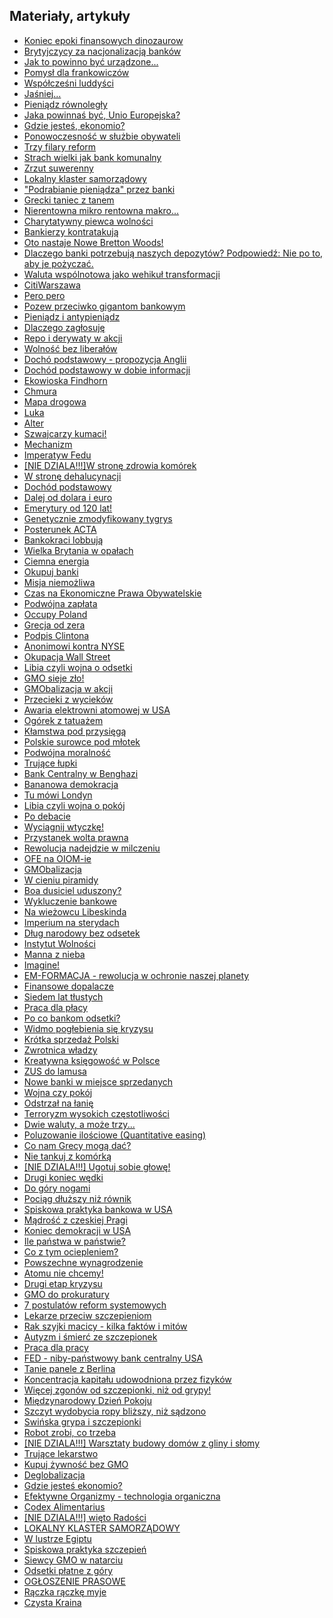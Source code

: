 
<div id='content'>
<h2>Materiały, artykuły</h2>
<ul>
	<li><a href='{{site.baseurl}}\articles\Koniec%20epoki%20finansowych%20dinozaurow.html'>Koniec epoki finansowych dinozaurow</a>
	<li><a href='{{site.baseurl}}\articles\Brytyjczycy%20za%20nacjonalizacj%C4%85%20bank%C3%B3w.html'>Brytyjczycy za nacjonalizacją banków</a>
	<li><a href='{{site.baseurl}}\articles\Jak%20to%20powinno%20by%C4%87%20urz%C4%85dzone....html'>Jak to powinno być urządzone...</a>
	<li><a href='{{site.baseurl}}\articles\Pomys%C5%82%20dla%20frankowicz%C3%B3w.html'>Pomysł dla frankowiczów</a>
	<li><a href='{{site.baseurl}}\articles\Wsp%C3%B3%C5%82cze%C5%9Bni%20luddy%C5%9Bci.html'>Współcześni luddyści</a>
	<li><a href='{{site.baseurl}}\articles\Ja%C5%9Bniej....html'>Jaśniej...</a>
	<li><a href='{{site.baseurl}}\articles\Pieni%C4%85dz%20r%C3%B3wnoleg%C5%82y.html'>Pieniądz równoległy</a>
	<li><a href='{{site.baseurl}}\articles\Jaka%20powinna%C5%9B%20by%C4%87%2C%20Unio%20Europejska%3F.html'>Jaka powinnaś być, Unio Europejska?</a>
	<li><a href='{{site.baseurl}}\articles\Gdzie%20jeste%C5%9B%2C%20ekonomio%3F.html'>Gdzie jesteś, ekonomio?</a>
	<li><a href='{{site.baseurl}}\articles\Ponowoczesno%C5%9B%C4%87%20w%20s%C5%82u%C5%BCbie%20obywateli.html'>Ponowoczesność w służbie obywateli</a>
	<li><a href='{{site.baseurl}}\articles\Trzy%20filary%20reform.html'>Trzy filary reform</a>
	<li><a href='{{site.baseurl}}\articles\Strach%20wielki%20jak%20bank%20komunalny.html'>Strach wielki jak bank komunalny</a>
	<li><a href='{{site.baseurl}}\articles\Zrzut%20suwerenny.html'>Zrzut suwerenny</a>
	<li><a href='{{site.baseurl}}\articles\Lokalny%20klaster%20samorz%C4%85dowy.html'>Lokalny klaster samorządowy</a>
	<li><a href='{{site.baseurl}}\articles\%22Podrabianie%20pieni%C4%85dza%22%20przez%20banki.html'>"Podrabianie pieniądza" przez banki</a>
	<li><a href='{{site.baseurl}}\articles\Grecki%20taniec%20z%20tanem.html'>Grecki taniec z tanem</a>
	<li><a href='{{site.baseurl}}\articles\Nierentowna%20mikro%20rentowna%20makro....html'>Nierentowna mikro rentowna makro...</a>
	<li><a href='{{site.baseurl}}\articles\Charytatywny%20piewca%20wolno%C5%9Bci.html'>Charytatywny piewca wolności</a>
	<li><a href='{{site.baseurl}}\articles\Bankierzy%20kontratakuj%C4%85.html'>Bankierzy kontratakują</a>
	<li><a href='{{site.baseurl}}\articles\Oto%20nastaje%20Nowe%20Bretton%20Woods%21.html'>Oto nastaje Nowe Bretton Woods!</a>
	<li><a href='{{site.baseurl}}\articles\Dlaczego%20banki%20potrzebuj%C4%85%20naszych%20depozyt%C3%B3w%3F%20Podpowied%C5%BA%3A%20Nie%20po%20to%2C%20aby%20je%20po%C5%BCycza%C4%87..html'>Dlaczego banki potrzebują naszych depozytów? Podpowiedź: Nie po to, aby je pożyczać.</a>
	<li><a href='{{site.baseurl}}\articles\Waluta%20wsp%C3%B3lnotowa%20jako%20wehiku%C5%82%20transformacji.html'>Waluta wspólnotowa jako wehikuł transformacji</a>
	<li><a href='{{site.baseurl}}\articles\CitiWarszawa.html'>CitiWarszawa</a>
	<li><a href='{{site.baseurl}}\articles\Pero%20pero.html'>Pero pero</a>
	<li><a href='{{site.baseurl}}\articles\Pozew%20przeciwko%20gigantom%20bankowym.html'>Pozew przeciwko gigantom bankowym</a>
	<li><a href='{{site.baseurl}}\articles\Pieni%C4%85dz%20i%20antypieni%C4%85dz.html'>Pieniądz i antypieniądz</a>
	<li><a href='{{site.baseurl}}\articles\Dlaczego%20zag%C5%82osuj%C4%99.html'>Dlaczego zagłosuję</a>
	<li><a href='{{site.baseurl}}\articles\Repo%20i%20derywaty%20w%20akcji.html'>Repo i derywaty w akcji</a>
	<li><a href='{{site.baseurl}}\articles\Wolno%C5%9B%C4%87%20bez%20libera%C5%82%C3%B3w.html'>Wolność bez liberałów</a>
	<li><a href='{{site.baseurl}}\articles\Doch%C3%B3%20podstawowy%20-%20propozycja%20Anglii.html'>Dochó podstawowy - propozycja Anglii</a>
	<li><a href='{{site.baseurl}}\articles\Doch%C3%B3d%20podstawowy%20w%20dobie%20informacji.html'>Dochód podstawowy w dobie informacji</a>
	<li><a href='{{site.baseurl}}\articles\Ekowioska%20Findhorn.html'>Ekowioska Findhorn</a>
	<li><a href='{{site.baseurl}}\articles\Chmura.html'>Chmura</a>
	<li><a href='{{site.baseurl}}\articles\Mapa%20drogowa.html'>Mapa drogowa</a>
	<li><a href='{{site.baseurl}}\articles\Luka.html'>Luka</a>
	<li><a href='{{site.baseurl}}\articles\Alter.html'>Alter</a>
	<li><a href='{{site.baseurl}}\articles\Szwajcarzy%20kumaci%21.html'>Szwajcarzy kumaci!</a>
	<li><a href='{{site.baseurl}}\articles\Mechanizm.html'>Mechanizm</a>
	<li><a href='{{site.baseurl}}\articles\Imperatyw%20Fedu.html'>Imperatyw Fedu</a>
	<li><a href='NIE DZIALA.html'>[NIE DZIALA!!!]W stronę zdrowia komórek</a>
	<li><a href='{{site.baseurl}}\articles\W%20stron%C4%99%20dehalucynacji.html'>W stronę dehalucynacji</a>
	<li><a href='{{site.baseurl}}\articles\Doch%C3%B3d%20podstawowy.html'>Dochód podstawowy</a>
	<li><a href='{{site.baseurl}}\articles\Dalej%20od%20dolara%20i%20euro.html'>Dalej od dolara i euro</a>
	<li><a href='{{site.baseurl}}\articles\Emerytury%20od%20120%20lat%21.html'>Emerytury od 120 lat!</a>
	<li><a href='{{site.baseurl}}\articles\Genetycznie%20zmodyfikowany%20tygrys.html'>Genetycznie zmodyfikowany tygrys</a>
	<li><a href='{{site.baseurl}}\articles\Posterunek%20ACTA.html'>Posterunek ACTA</a>
	<li><a href='{{site.baseurl}}\articles\Bankokraci%20lobbuj%C4%85.html'>Bankokraci lobbują</a>
	<li><a href='{{site.baseurl}}\articles\Wielka%20Brytania%20w%20opa%C5%82ach.html'>Wielka Brytania w opałach</a>
	<li><a href='{{site.baseurl}}\articles\Ciemna%20energia.html'>Ciemna energia</a>
	<li><a href='{{site.baseurl}}\articles\Okupuj%20banki.html'>Okupuj banki</a>
	<li><a href='{{site.baseurl}}\articles\Misja%20niemo%C5%BCliwa.html'>Misja niemożliwa</a>
	<li><a href='{{site.baseurl}}\articles\Czas%20na%20Ekonomiczne%20Prawa%20Obywatelskie.html'>Czas na Ekonomiczne Prawa Obywatelskie</a>
	<li><a href='{{site.baseurl}}\articles\Podw%C3%B3jna%20zap%C5%82ata.html'>Podwójna zapłata</a>
	<li><a href='{{site.baseurl}}\articles\Occupy%20Poland.html'>Occupy Poland</a>
	<li><a href='{{site.baseurl}}\articles\Grecja%20od%20zera.html'>Grecja od zera</a>
	<li><a href='{{site.baseurl}}\articles\Podpis%20Clintona.html'>Podpis Clintona</a>
	<li><a href='{{site.baseurl}}\articles\Anonimowi%20kontra%20NYSE.html'>Anonimowi kontra NYSE</a>
	<li><a href='{{site.baseurl}}\articles\Okupacja%20Wall%20Street.html'>Okupacja Wall Street</a>
	<li><a href='{{site.baseurl}}\articles\Libia%20czyli%20wojna%20o%20odsetki.html'>Libia czyli wojna o odsetki</a>
	<li><a href='{{site.baseurl}}\articles\GMO%20sieje%20z%C5%82o%21.html'>GMO sieje zło!</a>
	<li><a href='{{site.baseurl}}\articles\GMObalizacja%20w%20akcji.html'>GMObalizacja w akcji</a>
	<li><a href='{{site.baseurl}}\articles\Przecieki%20z%20wyciek%C3%B3w.html'>Przecieki z wycieków</a>
	<li><a href='{{site.baseurl}}\articles\Awaria%20elektrowni%20atomowej%20w%20USA.html'>Awaria elektrowni atomowej w USA</a>
	<li><a href='{{site.baseurl}}\articles\Og%C3%B3rek%20z%20tatua%C5%BCem.html'>Ogórek z tatuażem</a>
	<li><a href='{{site.baseurl}}\articles\K%C5%82amstwa%20pod%20przysi%C4%99g%C4%85.html'>Kłamstwa pod przysięgą</a>
	<li><a href='{{site.baseurl}}\articles\Polskie%20surowce%20pod%20m%C5%82otek.html'>Polskie surowce pod młotek</a>
	<li><a href='{{site.baseurl}}\articles\Podw%C3%B3jna%20moralno%C5%9B%C4%87.html'>Podwójna moralność</a>
	<li><a href='{{site.baseurl}}\articles\Truj%C4%85ce%20%C5%82upki.html'>Trujące łupki</a>
	<li><a href='{{site.baseurl}}\articles\Bank%20Centralny%20w%20Benghazi.html'>Bank Centralny w Benghazi</a>
	<li><a href='{{site.baseurl}}\articles\Bananowa%20demokracja.html'>Bananowa demokracja</a>
	<li><a href='{{site.baseurl}}\articles\Tu%20m%C3%B3wi%20Londyn.html'>Tu mówi Londyn</a>
	<li><a href='{{site.baseurl}}\articles\Libia%20czyli%20wojna%20o%20pok%C3%B3j.html'>Libia czyli wojna o pokój</a>
	<li><a href='{{site.baseurl}}\articles\Po%20debacie.html'>Po debacie</a>
	<li><a href='{{site.baseurl}}\articles\Wyci%C4%85gnij%20wtyczk%C4%99%21.html'>Wyciągnij wtyczkę!</a>
	<li><a href='{{site.baseurl}}\articles\Przystanek%20wolta%20prawna.html'>Przystanek wolta prawna</a>
	<li><a href='{{site.baseurl}}\articles\Rewolucja%20nadejdzie%20w%20milczeniu.html'>Rewolucja nadejdzie w milczeniu</a>
	<li><a href='{{site.baseurl}}\articles\OFE%20na%20OIOM-ie.html'>OFE na OIOM-ie</a>
	<li><a href='{{site.baseurl}}\articles\GMObalizacja.html'>GMObalizacja</a>
	<li><a href='{{site.baseurl}}\articles\W%20cieniu%20piramidy.html'>W cieniu piramidy</a>
	<li><a href='{{site.baseurl}}\articles\Boa%20dusiciel%20uduszony%3F.html'>Boa dusiciel uduszony?</a>
	<li><a href='{{site.baseurl}}\articles\Wykluczenie%20bankowe.html'>Wykluczenie bankowe</a>
	<li><a href='{{site.baseurl}}\articles\Na%20wie%C5%BCowcu%20Libeskinda.html'>Na wieżowcu Libeskinda</a>
	<li><a href='{{site.baseurl}}\articles\Imperium%20na%20sterydach.html'>Imperium na sterydach</a>
	<li><a href='{{site.baseurl}}\articles\D%C5%82ug%20narodowy%20bez%20odsetek.html'>Dług narodowy bez odsetek</a>
	<li><a href='{{site.baseurl}}\articles\Instytut%20Wolno%C5%9Bci.html'>Instytut Wolności</a>
	<li><a href='{{site.baseurl}}\articles\Manna%20z%20nieba.html'>Manna z nieba</a>
	<li><a href='{{site.baseurl}}\articles\Imagine%21.html'>Imagine!</a>
	<li><a href='{{site.baseurl}}\articles\EM-FORMACJA%20-%20rewolucja%20w%20ochronie%20naszej%20planety.html'>EM-FORMACJA - rewolucja w ochronie naszej planety</a>
	<li><a href='{{site.baseurl}}\articles\Finansowe%20dopalacze.html'>Finansowe dopalacze</a>
	<li><a href='{{site.baseurl}}\articles\Siedem%20lat%20t%C5%82ustych.html'>Siedem lat tłustych</a>
	<li><a href='{{site.baseurl}}\articles\Praca%20dla%20p%C5%82acy.html'>Praca dla płacy</a>
	<li><a href='{{site.baseurl}}\articles\Po%20co%20bankom%20odsetki%3F.html'>Po co bankom odsetki?</a>
	<li><a href='{{site.baseurl}}\articles\Widmo%20pog%C5%82ebienia%20si%C4%99%20kryzysu.html'>Widmo pogłebienia się kryzysu</a>
	<li><a href='{{site.baseurl}}\articles\Kr%C3%B3tka%20sprzeda%C5%BC%20Polski.html'>Krótka sprzedaż Polski</a>
	<li><a href='{{site.baseurl}}\articles\Zwrotnica%20w%C5%82adzy.html'>Zwrotnica władzy</a>
	<li><a href='{{site.baseurl}}\articles\Kreatywna%20ksi%C4%99gowo%C5%9B%C4%87%20w%20Polsce.html'>Kreatywna księgowość w Polsce</a>
	<li><a href='{{site.baseurl}}\articles\ZUS%20do%20lamusa.html'>ZUS do lamusa</a>
	<li><a href='{{site.baseurl}}\articles\Nowe%20banki%20w%20miejsce%20sprzedanych.html'>Nowe banki w miejsce sprzedanych</a>
	<li><a href='{{site.baseurl}}\articles\Wojna%20czy%20pok%C3%B3j.html'>Wojna czy pokój</a>
	<li><a href='{{site.baseurl}}\articles\Odstrza%C5%82%20na%20%C5%82ani%C4%99.html'>Odstrzał na łanię</a>
	<li><a href='{{site.baseurl}}\articles\Terroryzm%20wysokich%20cz%C4%99stotliwo%C5%9Bci.html'>Terroryzm wysokich częstotliwości</a>
	<li><a href='{{site.baseurl}}\articles\Dwie%20waluty%2C%20a%20mo%C5%BCe%20trzy....html'>Dwie waluty, a może trzy...</a>
	<li><a href='{{site.baseurl}}\articles\Poluzowanie%20ilo%C5%9Bciowe%20%28Quantitative%20easing%29.html'>Poluzowanie ilościowe (Quantitative easing)</a>
	<li><a href='{{site.baseurl}}\articles\Co%20nam%20Grecy%20mog%C4%85%20da%C4%87%3F.html'>Co nam Grecy mogą dać?</a>
	<li><a href='{{site.baseurl}}\articles\Nie%20tankuj%20z%20kom%C3%B3rk%C4%85.html'>Nie tankuj z komórką</a>
	<li><a href='NIE DZIALA.html'>[NIE DZIALA!!!] Ugotuj sobie głowę!</a>
	<li><a href='{{site.baseurl}}\articles\Drugi%20koniec%20w%C4%99dki.html'>Drugi koniec wędki</a>
	<li><a href='{{site.baseurl}}\articles\Do%20g%C3%B3ry%20nogami.html'>Do góry nogami</a>
	<li><a href='{{site.baseurl}}\articles\Poci%C4%85g%20d%C5%82u%C5%BCszy%20ni%C5%BC%20r%C3%B3wnik.html'>Pociąg dłuższy niż równik</a>
	<li><a href='{{site.baseurl}}\articles\Spiskowa%20praktyka%20bankowa%20w%20USA.html'>Spiskowa praktyka bankowa w USA</a>
	<li><a href='{{site.baseurl}}\articles\M%C4%85dro%C5%9B%C4%87%20z%20czeskiej%20Pragi.html'>Mądrość z czeskiej Pragi</a>
	<li><a href='{{site.baseurl}}\articles\Koniec%20demokracji%20w%20USA.html'>Koniec demokracji w USA</a>
	<li><a href='{{site.baseurl}}\articles\Ile%20pa%C5%84stwa%20w%20pa%C5%84stwie%3F.html'>Ile państwa w państwie?</a>
	<li><a href='{{site.baseurl}}\articles\Co%20z%20tym%20ociepleniem%3F.html'>Co z tym ociepleniem?</a>
	<li><a href='{{site.baseurl}}\articles\Powszechne%20wynagrodzenie.html'>Powszechne wynagrodzenie</a>
	<li><a href='{{site.baseurl}}\articles\Atomu%20nie%20chcemy%21.html'>Atomu nie chcemy!</a>
	<li><a href='{{site.baseurl}}\articles\Drugi%20etap%20kryzysu.html'>Drugi etap kryzysu</a>
	<li><a href='{{site.baseurl}}\articles\GMO%20do%20prokuratury.html'>GMO do prokuratury</a>
	<li><a href='{{site.baseurl}}\articles\7%20postulat%C3%B3w%20reform%20systemowych.html'>7 postulatów reform systemowych</a>
	<li><a href='{{site.baseurl}}\articles\Lekarze%20przeciw%20szczepieniom.html'>Lekarze przeciw szczepieniom</a>
	<li><a href='{{site.baseurl}}\articles\Rak%20szyjki%20macicy%20-%20kilka%20fakt%C3%B3w%20i%20mit%C3%B3w.html'>Rak szyjki macicy - kilka faktów i mitów</a>
	<li><a href='{{site.baseurl}}\articles\Autyzm%20i%20%C5%9Bmier%C4%87%20ze%20szczepionek.html'>Autyzm i śmierć ze szczepionek</a>
	<li><a href='{{site.baseurl}}\articles\Praca%20dla%20pracy.html'>Praca dla pracy</a>
	<li><a href='{{site.baseurl}}\articles\FED%20-%20niby-pa%C5%84stwowy%20bank%20centralny%20USA.html'>FED - niby-państwowy bank centralny USA</a>
	<li><a href='{{site.baseurl}}\articles\Tanie%20panele%20z%20Berlina.html'>Tanie panele z Berlina</a>
	<li><a href='{{site.baseurl}}\articles\Koncentracja%20kapita%C5%82u%20udowodniona%20przez%20fizyk%C3%B3w.html'>Koncentracja kapitału udowodniona przez fizyków</a>
	<li><a href='{{site.baseurl}}\articles\Wi%C4%99cej%20zgon%C3%B3w%20od%20szczepionki%2C%20ni%C5%BC%20od%20grypy%21.html'>Więcej zgonów od szczepionki, niż od grypy!</a>
	<li><a href='{{site.baseurl}}\articles\Mi%C4%99dzynarodowy%20Dzie%C5%84%20Pokoju.html'>Międzynarodowy Dzień Pokoju</a>
	<li><a href='{{site.baseurl}}\articles\Szczyt%20wydobycia%20ropy%20bli%C5%BCszy%2C%20ni%C5%BC%20s%C4%85dzono.html'>Szczyt wydobycia ropy bliższy, niż sądzono</a>
	<li><a href='{{site.baseurl}}\articles\Swi%C5%84ska%20grypa%20i%20szczepionki.html'>Swińska grypa i szczepionki</a>
	<li><a href='{{site.baseurl}}\articles\Robot%20zrobi%2C%20co%20trzeba.html'>Robot zrobi, co trzeba</a>
	<li><a href='NIE DZIALA.html'>[NIE DZIALA!!!] Warsztaty budowy domów z gliny i słomy</a>
	<li><a href='{{site.baseurl}}\articles\Truj%C4%85ce%20lekarstwo.html'>Trujące lekarstwo</a>
	<li><a href='{{site.baseurl}}\articles\Kupuj%20%C5%BCywno%C5%9B%C4%87%20bez%20GMO.html'>Kupuj żywność bez GMO</a>
	<li><a href='{{site.baseurl}}\articles\Deglobalizacja.html'>Deglobalizacja</a>
	<li><a href='{{site.baseurl}}\articles\Gdzie%20jeste%C5%9B%20ekonomio%3F.html'>Gdzie jesteś ekonomio?</a>
	<li><a href='{{site.baseurl}}\articles\Efektywne%20Organizmy%20-%20technologia%20organiczna.html'>Efektywne Organizmy - technologia organiczna</a>
	<li><a href='{{site.baseurl}}\articles\Codex%20Alimentarius.html'>Codex Alimentarius</a>
	<li><a href='NIE DZIALA.html'>[NIE DZIALA!!!] więto Radości</a>
	<li><a href='{{site.baseurl}}\articles\LOKALNY%20KLASTER%20SAMORZ%C4%84DOWY.html'>LOKALNY KLASTER SAMORZĄDOWY</a>
	<li><a href='{{site.baseurl}}\articles\W%20lustrze%20Egiptu.html'>W lustrze Egiptu</a>
	<li><a href='{{site.baseurl}}\articles\Spiskowa%20praktyka%20szczepie%C5%84.html'>Spiskowa praktyka szczepień</a>
	<li><a href='{{site.baseurl}}\articles\Siewcy%20GMO%20w%20natarciu.html'>Siewcy GMO w natarciu</a>
	<li><a href='{{site.baseurl}}\articles\Odsetki%20p%C5%82atne%20z%20g%C3%B3ry.html'>Odsetki płatne z góry</a>
	<li><a href='{{site.baseurl}}\articles\OG%C5%81OSZENIE%20PRASOWE.html'>OGŁOSZENIE PRASOWE</a>
	<li><a href='{{site.baseurl}}\articles\R%C4%85czka%20r%C4%85czk%C4%99%20myje.html'>Rączka rączkę myje</a>
	<li><a href='{{site.baseurl}}\articles\Czysta%20Kraina.html'>Czysta Kraina</a>
</ul>
</div><!-- zakończenie #content -->		